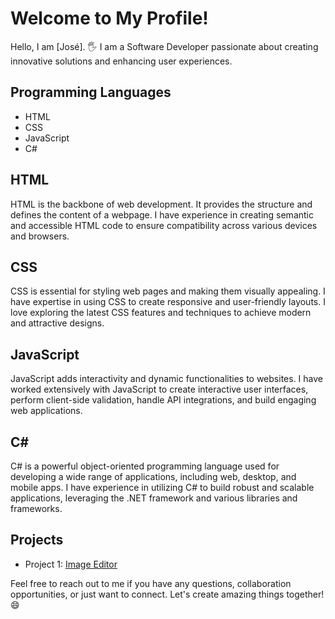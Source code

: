 # Welcome to My Profile!



Hello, I am [José]. 🖐️ I am a Software Developer passionate about creating innovative solutions and enhancing user experiences. 

## Programming Languages

- HTML
- CSS
- JavaScript
- C#

## HTML

HTML is the backbone of web development. It provides the structure and defines the content of a webpage. I have experience in creating semantic and accessible HTML code to ensure compatibility across various devices and browsers.

## CSS

CSS is essential for styling web pages and making them visually appealing. I have expertise in using CSS to create responsive and user-friendly layouts. I love exploring the latest CSS features and techniques to achieve modern and attractive designs.

## JavaScript

JavaScript adds interactivity and dynamic functionalities to websites. I have worked extensively with JavaScript to create interactive user interfaces, perform client-side validation, handle API integrations, and build engaging web applications.

## C#

C# is a powerful object-oriented programming language used for developing a wide range of applications, including web, desktop, and mobile apps. I have experience in utilizing C# to build robust and scalable applications, leveraging the .NET framework and various libraries and frameworks.

## Projects

- Project 1: [Image Editor]([github.com/Programador-Iniciante888/EditorImagem](https://github.com/Programador-Iniciante888/EditorImagem))


Feel free to reach out to me if you have any questions, collaboration opportunities, or just want to connect. Let's create amazing things together! 😄
